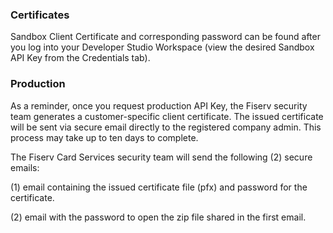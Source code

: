 
### Certificates

Sandbox Client Certificate and corresponding password can be found after you log into your Developer Studio Workspace (view the desired Sandbox API Key from the Credentials tab). 




 

### Production

As a reminder, once you request production API Key, the Fiserv security team generates a customer-specific client certificate. The issued certificate will be sent via secure email directly to the registered company admin. This process may take up to ten days to complete. 

The Fiserv Card Services security team will send the following (2) secure emails:

(1) email containing the issued certificate file (pfx) and password for the certificate.

(2) email with the password to open the zip file shared in the first email.

 


